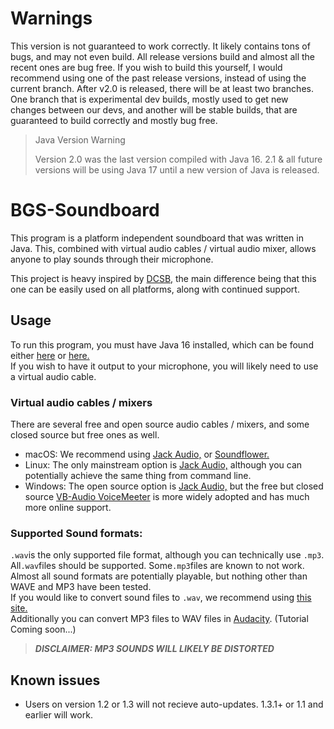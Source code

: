 # Warnings
This version is not guaranteed to work correctly. It likely contains tons of bugs, and may not even build. 
All release versions build and almost all the recent ones are bug free. 
If you wish to build this yourself, I would recommend using one of the past release versions, instead of using the current branch.
After v2.0 is released, there will be at least two branches. One branch that is experimental dev builds, mostly used to get new
changes between our devs, and another will be stable builds, that are guaranteed to build correctly and mostly bug free. 

> Java Version Warning
> 
> Version 2.0 was the last version compiled with Java 16. 2.1 & all future versions will be using Java 17 until a new version of Java is released.

# BGS-Soundboard
This program is a platform independent soundboard that was written in Java. This, combined with virtual audio cables / virtual audio mixer, allows anyone to play sounds through their microphone.

This project is heavy inspired by [DCSB,](https://github.com/kalejin/dcsb) the main difference being that this one can be easily used on all platforms, along with continued support.

## Usage
To run this program, you must have Java 16 installed, which can be found either [here](https://www.oracle.com/java/technologies/javase-jdk16-downloads.html) or [here.](https://jdk.java.net/16/) <br>
If you wish to have it output to your microphone, you will likely need to use a virtual audio cable. 

### Virtual audio cables / mixers
There are several free and open source audio cables / mixers, and some closed source but free ones as well.

- macOS: We recommend using [Jack Audio,](https://jackaudio.org/) or [Soundflower.](https://github.com/mattingalls/Soundflower)
- Linux: The only mainstream option is [Jack Audio,](https://jackaudio.org/) although you can potentially achieve the same thing from command line.
- Windows: The open source option is [Jack Audio,](https://jackaudio.org/) but the free but closed source [VB-Audio VoiceMeeter](https://vb-audio.com/Voicemeeter/banana.htm) is more widely adopted and has much more online support.


### Supported Sound formats:

`.wav`is the only supported file format, although you can technically use `.mp3`.<br>
All`.wav`files should be supported. Some`.mp3`files are known to not work.<br>
Almost all sound formats are potentially playable, but nothing other than WAVE and MP3 have been tested.<br>
If you would like to convert sound files to `.wav`, we recommend using [this site.](https://convertio.co/mp3-wav/)
<br>Additionally you can convert MP3 files to WAV files in [Audacity](https://www.audacityteam.org/). (Tutorial Coming soon...)
> ***DISCLAIMER: MP3 SOUNDS WILL LIKELY BE DISTORTED***

## Known issues
- Users on version 1.2 or 1.3 will not recieve auto-updates. 1.3.1+ or 1.1 and earlier will work.
